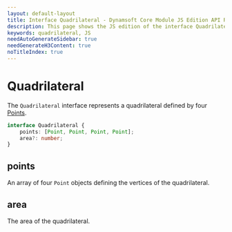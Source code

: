 ```yaml
---
layout: default-layout
title: Interface Quadrilateral - Dynamsoft Core Module JS Edition API Reference
description: This page shows the JS edition of the interface Quadrilateral in Dynamsoft Core Module.
keywords: quadrilateral, JS
needAutoGenerateSidebar: true
needGenerateH3Content: true
noTitleIndex: true
---
```


# Quadrilateral

The `Quadrilateral` interface represents a quadrilateral defined by four [Points](./point.md).

```typescript
interface Quadrilateral {
    points: [Point, Point, Point, Point];
    area?: number;
}
```

## points

An array of four `Point` objects defining the vertices of the quadrilateral.

## area

The area of the quadrilateral.